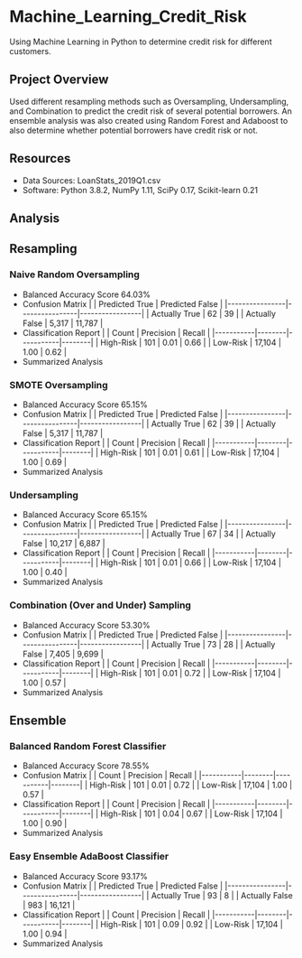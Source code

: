 # Machine_Learning_Credit_Risk
Using Machine Learning in Python to determine credit risk for different customers.

## Project Overview
Used different resampling methods such as Oversampling, Undersampling, and Combination to predict the credit risk of several potential borrowers. An ensemble analysis was also created using Random Forest and Adaboost to also determine whether potential borrowers have credit risk or not.

## Resources
- Data Sources: LoanStats_2019Q1.csv
- Software: Python 3.8.2, NumPy 1.11, SciPy 0.17, Scikit-learn 0.21

## Analysis

## Resampling
### Naive Random Oversampling
- Balanced Accuracy Score
64.03%
- Confusion Matrix
|                | Predicted True | Predicted False |
|----------------|----------------|-----------------|
| Actually True  | 62             | 39              |
| Actually False | 5,317          | 11,787          |
- Classification Report
|           | Count  | Precision | Recall |
|-----------|--------|-----------|--------|
| High-Risk | 101    | 0.01      | 0.66   |
| Low-Risk  | 17,104 | 1.00      | 0.62   |
- Summarized Analysis


### SMOTE Oversampling
- Balanced Accuracy Score
65.15%
- Confusion Matrix
|                | Predicted True | Predicted False |
|----------------|----------------|-----------------|
| Actually True  | 62             | 39              |
| Actually False | 5,317          | 11,787          |
- Classification Report
|           | Count  | Precision | Recall |
|-----------|--------|-----------|--------|
| High-Risk | 101    | 0.01      | 0.61   |
| Low-Risk  | 17,104 | 1.00      | 0.69   |
- Summarized Analysis


### Undersampling
- Balanced Accuracy Score
65.15%
- Confusion Matrix
|                | Predicted True | Predicted False |
|----------------|----------------|-----------------|
| Actually True  | 67             | 34              |
| Actually False | 10,217         | 6,887           |
- Classification Report
|           | Count  | Precision | Recall |
|-----------|--------|-----------|--------|
| High-Risk | 101    | 0.01      | 0.66   |
| Low-Risk  | 17,104 | 1.00      | 0.40   |
- Summarized Analysis


### Combination (Over and Under) Sampling
- Balanced Accuracy Score
53.30%
- Confusion Matrix
|                | Predicted True | Predicted False |
|----------------|----------------|-----------------|
| Actually True  | 73             | 28              |
| Actually False | 7,405          | 9,699           |
- Classification Report
|           | Count  | Precision | Recall |
|-----------|--------|-----------|--------|
| High-Risk | 101    | 0.01      | 0.72   |
| Low-Risk  | 17,104 | 1.00      | 0.57   |
- Summarized Analysis


## Ensemble
### Balanced Random Forest Classifier
- Balanced Accuracy Score
78.55%
- Confusion Matrix
|           | Count  | Precision | Recall |
|-----------|--------|-----------|--------|
| High-Risk | 101    | 0.01      | 0.72   |
| Low-Risk  | 17,104 | 1.00      | 0.57   |
- Classification Report
|           | Count  | Precision | Recall |
|-----------|--------|-----------|--------|
| High-Risk | 101    | 0.04      | 0.67   |
| Low-Risk  | 17,104 | 1.00      | 0.90   |
- Summarized Analysis


### Easy Ensemble AdaBoost Classifier
- Balanced Accuracy Score
93.17%
- Confusion Matrix
|                | Predicted True | Predicted False |
|----------------|----------------|-----------------|
| Actually True  | 93             | 8               |
| Actually False | 983            | 16,121          |
- Classification Report
|           | Count  | Precision | Recall |
|-----------|--------|-----------|--------|
| High-Risk | 101    | 0.09      | 0.92   |
| Low-Risk  | 17,104 | 1.00      | 0.94   |
- Summarized Analysis
